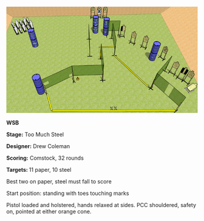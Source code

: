 ![Too Much Steel](Stage%20Design.png)

<b>WSB</b>

<b>Stage:</b> Too Much Steel

<b>Designer:</b> Drew Coleman

<b>Scoring:</b> Comstock, 32 rounds

<b>Targets: </b> 11 paper, 10 steel

Best two on paper, steel must fall to score

Start position: standing with toes touching marks

Pistol loaded and holstered, hands relaxed at sides. PCC shouldered, safety on, pointed at either orange cone.
